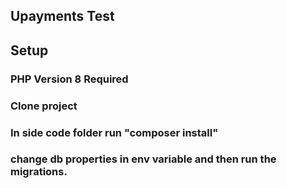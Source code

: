 ## Upayments Test

## Setup
### PHP Version 8 Required

### Clone project
### In side code folder run "composer install"
### change db properties in env variable and then run the migrations.

